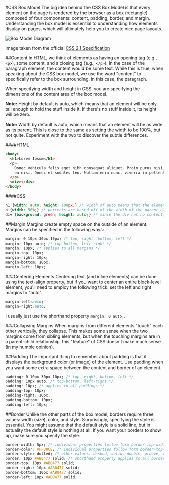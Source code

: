 #CSS Box Model
The big idea behind the CSS Box Model is that every element on the page is rendered by the browser as a box (rectangle) composed of four components: content, padding, border, and margin. Understanding the box model is essential to understanding how elements display on pages, which will ultimately help you to create nice page layouts.

![Box Model Diagram](http://www.w3.org/TR/CSS2/images/boxdim.png)

Image taken from the official [CSS 2.1 Specification](http://www.w3.org/TR/CSS21/box.html)

##Content
In HTML, we think of elements as having an opening tag (e.g., `<p>`), some content, and a closing tag (e.g., `</p>`). In the case of the paragraph element, the content would be some text. While this is true, when speaking about the CSS box model, we use the word "content" to specifically refer to the box surrounding, in this case, the paragraph.

When specifying width and height in CSS, you are specifying the dimensions of the content area of the box model.

**Note:** Height by default is auto, which means that an element will be only tall enough to hold the stuff inside it. If there's no stuff inside it, its height will be zero.

**Note:** Width by default is auto, which means that an element will be as wide as its parent. This is close to the same as setting the width to be 100%, but not quite. Experiment with the two to discover the subtle differences.

####HTML
```html
<body>
  <h1>Lorem Ipsum</h1>
  <p>
    Donec vehicula felis eget nibh consequat aliquet. Proin purus nisi, porttitor ac tincidunt in, consectetur 
    eu nisi. Donec et sodales leo. Nullam enim nunc, viverra in pellentesque vitae, placerat elementum tortor.
  </p>
  <div></div>
</body>
```

####CSS
```css
h1 {width: auto; height: 100px;} /* width of auto means that the element is the size of the parent element */
p {width: 50%;} /* percents are based off of the width of the parent element. */
div {background: green; height: auto;} /* since the div has no content, the height will become zero */
```

##Margin
Margins create empty space on the outside of an element. Margins can be specified in the following ways:

```css
margin: 0 10px 30px 10px; /* top, right, bottom, left */
margin: 10px auto; /* top-bottom, left-right */
margin: 10px; /* applies to all margins */
margin-top: 10px;
margin-right: 10px;
margin-bottom: 10px;
margin-left: 10px;
```

###Centering Elements
Centering text (and inline elements) can be done using the text-align property, but if you want to center an entire block-level element, you'll need to employ the following trick: set the left and right margins to "auto".

```css
margin-left:auto;
margin-right:auto;
```

I usually just use the shorthand property `margin: 0 auto;`.

###Collapsing Margins
When margins from different elements "touch" each other vertically, they collapse. This makes some sense when the two margins come from sibling elements, but when the touching margins are in a parent-child relationship, this "feature" of CSS doesn't make much sense (in my humble opinion).

##Padding
The important thing to remember about padding is that it displays the background color (or image) of the element. Use padding when you want some extra space between the content and border of an element.

```css
padding: 0 10px 30px 10px; /* top, right, bottom, left */
padding: 10px auto; /* top-bottom, left-right */
padding: 10px; /* applies to all paddings */
padding-top: 10px;
padding-right: 10px;
padding-bottom: 10px;
padding-left: 10px;
```

##Border
Unlike the other parts of the box model, borders require three values: width (size), color, and style. Surprisingly, specifying the style is essential. You might assume that the default style is a solid line, but in actuality the default style is nothing at all. If you want your borders to show up, make sure you specify the style.

```css
border-width: 5px; /* individual properties follow form border-top-width */
border-color: #FF00C8; /* individual properties follow form border-top-color */
border-style: dotted; /* other values: dashed, solid, double, groove, ridge, inset, outset */
border: 10px #AB0477 solid; /* shorthand property applies to all borders (order doesn't matter) */
border-top: 10px #AB0477 solid;
border-right: 10px #AB0477 solid;
border-bottom: 10px #AB0477 solid;
border-left: 10px #AB0477 solid;
```
